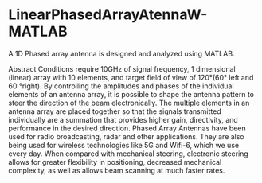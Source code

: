 # LinearPhasedArrayAtennaW-MATLAB
A 1D Phased array antenna is designed and analyzed using MATLAB. 

Abstract 
Conditions require 10GHz of signal frequency, 1 dimensional (linear) array with 10 elements, and target field of view of 120°(60° left and 60 °right). By controlling the amplitudes and phases of the individual elements of an antenna array, it is possible to shape the antenna pattern to steer the direction of the beam electronically. The multiple elements in an antenna array are placed together so that the signals transmitted individually are a summation that provides higher gain, directivity, and performance in the desired direction. Phased Array Antennas have been used for radio broadcasting, radar and other applications. They are also being used for wireless technologies like 5G and Wifi-6, which we use every day. When compared with mechanical steering, electronic steering allows for greater flexibility in positioning, decreased mechanical complexity, as well as allows beam scanning at much faster rates.
